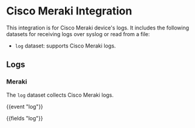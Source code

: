 # Cisco Meraki Integration

This integration is for Cisco Meraki device's logs. It includes the following
datasets for receiving logs over syslog or read from a file:

- `log` dataset: supports Cisco Meraki logs.

## Logs

### Meraki

The `log` dataset collects Cisco Meraki logs.

{{event "log"}}

{{fields "log"}}
